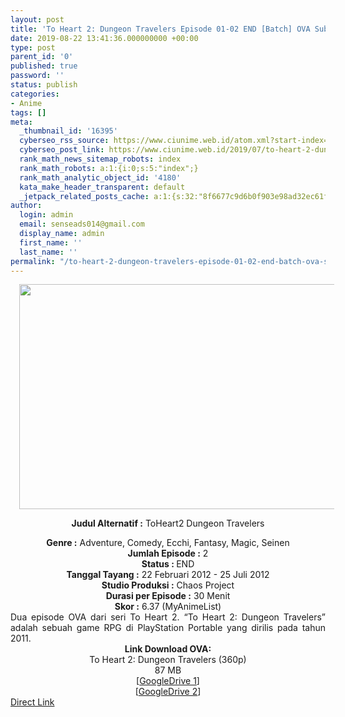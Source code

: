 ```yaml
---
layout: post
title: 'To Heart 2: Dungeon Travelers Episode 01-02 END [Batch] OVA Subtitle Indonesia'
date: 2019-08-22 13:41:36.000000000 +00:00
type: post
parent_id: '0'
published: true
password: ''
status: publish
categories:
- Anime
tags: []
meta:
  _thumbnail_id: '16395'
  cyberseo_rss_source: https://www.ciunime.web.id/atom.xml?start-index=3601&max-results=150
  cyberseo_post_link: https://www.ciunime.web.id/2019/07/to-heart-2-dungeon-travelers-episode-01.html
  rank_math_news_sitemap_robots: index
  rank_math_robots: a:1:{i:0;s:5:"index";}
  rank_math_analytic_object_id: '4180'
  kata_make_header_transparent: default
  _jetpack_related_posts_cache: a:1:{s:32:"8f6677c9d6b0f903e98ad32ec61f8deb";a:2:{s:7:"expires";i:1651432516;s:7:"payload";a:0:{}}}
author:
  login: admin
  email: senseads014@gmail.com
  display_name: admin
  first_name: ''
  last_name: ''
permalink: "/to-heart-2-dungeon-travelers-episode-01-02-end-batch-ova-subtitle-indonesia/"
---
```

<div style="text-align: center;">
<div class="separator" style="clear: both; text-align: center;"><a href="https://1.bp.blogspot.com/-CE8QoObX87M/XTVsqvcGkqI/AAAAAAAAcWQ/3A9VYzb3RA0wXj4Fy2O9OefF43Xe3WYyACPcBGAYYCw/s1600/To%2BHeart%2B2%2B-%2BDungeon%2BTravelers.jpg" imageanchor="1" style="margin-left: 1em; margin-right: 1em;"><img border="0" data-original-height="720" data-original-width="1280" height="360" src="{{ site.baseurl }}/assets/2019/08/To%2BHeart%2B2%2B-%2BDungeon%2BTravelers.jpg" width="640" /></a></div>
<div style="text-align: left;"></div>
<p><b>Judul</b><b><b> Alternatif</b> :</b> ToHeart2 Dungeon Travelers</div>
<div style="text-align: center;"><b><b>Genre :</b></b> Adventure, Comedy, Ecchi, Fantasy, Magic, Seinen</div>
<div style="text-align: center;"><b>Jumlah Episode :</b> 2<br /><b>Status :&nbsp;</b>END<br /><b>Tanggal Tayang :</b> 22 Februari 2012 - 25 Juli 2012<br /><b>Studio Produksi :</b> Chaos Project<br /><b>Durasi per Episode :</b> 30 Menit</div>
<div style="text-align: center;"><b>Skor :</b> 6.37 (MyAnimeList)</div>
<div style="text-align: center;"></div>
<div style="text-align: justify;"><span class="isi">Dua episode OVA dari seri To Heart 2. “To Heart 2: Dungeon Travelers” adalah sebuah game RPG di PlayStation Portable yang dirilis pada tahun 2011.</span></div>
<div style="text-align: justify;"></div>
<div style="text-align: justify;"></div>
<div style="text-align: center;"><b>Link Download OVA:</b></div>
<div style="text-align: center;">To Heart 2: Dungeon Travelers (360p)</div>
<div style="text-align: center;">87 MB</div>
<div style="text-align: center;">[<a href="https://drive.google.com/file/d/1ymoqUhhfIKXzjSeHmuUCPw9Q8HpdcxkS/view" target="_blank" rel="noopener">GoogleDrive 1</a>]<br />[<a href="https://drive.google.com/file/d/1Mb-c3TLKRlCD55mpyg4CK8gmbaR6MILN/view" target="_blank" rel="noopener">GoogleDrive 2</a>]</div>
<link rel="stylesheet" href="https://cdnjs.cloudflare.com/ajax/libs/font-awesome/4.7.0/css/font-awesome.min.css" />
<div class="divbtn"> <a href="https://handymansurrender.com/fihup8buzv?key=94550f7ce39444073321dde3b8782f97" class="btn"><i class="fa fa-download"></i> Direct Link</a> </div>

